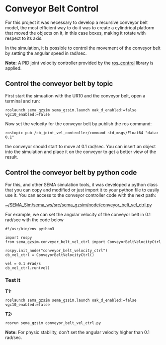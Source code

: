 # Conveyor Belt Control
For this project it was necessary to develop a recursive conveyor belt model, the most efficient way to do it was to create a cylindrical platform that moved the objects on it, in this case boxes, making it rotate with respect to its axis.

In the simulation, it is possible to control the movement of the conveyor belt by setting the angular speed in rad/sec.

**Note:** A PID joint velocity controller provided by the [ros_control](http://wiki.ros.org/ros_control) library is applied.

## Control the conveyor belt by topic 
First start the simuation with the UR10 and the conveyor belt, open a terminal and run:
```
roslaunch sema_gzsim sema_gzsim.launch oak_d_enabled:=false vgc10_enabled:=false  
```
Now set the velocity for the conveyor belt by publish the ros command:
```
rostopic pub /cb_joint_vel_controller/command std_msgs/Float64 "data: 0.1"
```
the conveyor should start to move at 0.1 rad/sec. You can insert an object into the simulation and place it on the conveyor to get a better view of the result.

## Control the conveyor belt by python code 

For this, and other SEMA simulation tools, it was developed a python class that you can copy and modified or just import it to your python file to easily use it. You can access to the conveyor controller code with the next path:

[~/SEMA_Sim/sema_ws/src/sema_gzsim/node/conveyor_belt_vel_ctrl.py](https://github.com/MonkyDCristian/SEMA_Sim/blob/main/sema_ws/src/sema_gzsim/node/conveyor_belt_vel_ctrl.py)

For example, we can set the angular velocity of the conveyor belt in 0.1 rad/sec with the code below
```
#!/usr/bin/env python3

import rospy
from sema_gzsim.conveyor_belt_vel_ctrl import ConveyorBeltVelocityCtrl

rospy.init_node("conveyor_belt_velocity_ctrl")
cb_vel_ctrl = ConveyorBeltVelocityCtrl()
	
vel = 0.1 #rad/s
cb_vel_ctrl.run(vel)
```

### Test it

**T1:**
```
roslaunch sema_gzsim sema_gzsim.launch oak_d_enabled:=false vgc10_enabled:=false  
```
**T2:**
```
rosrun sema_gzsim conveyor_belt_vel_ctrl.py
```

**Note:** For physic stability, don't set the angular velocity higher than 0.1 rad/sec.
